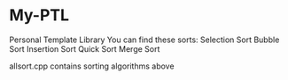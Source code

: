 # My-PTL
Personal Template Library
You can find these sorts:
  Selection Sort
  Bubble Sort
  Insertion Sort
  Quick Sort
  Merge Sort
  
allsort.cpp contains sorting algorithms above

